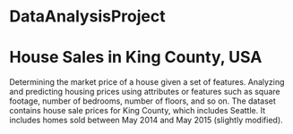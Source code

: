 # DataAnalysisProject

# House Sales in King County, USA
Determining the market price of a house given a set of features. Analyzing and predicting housing prices using attributes or features such as square footage, number of bedrooms, number of floors, and so on.
The dataset contains house sale prices for King County, which includes Seattle. It includes homes sold between May 2014 and May 2015 (slightly modified).


